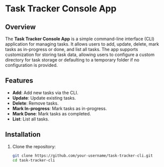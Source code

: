 # Task Tracker Console App

## Overview
The **Task Tracker Console App** is a simple command-line interface (CLI) application for managing tasks. It allows users to add, update, delete, mark tasks as in-progress or done, and list all tasks. The app supports customization for storing task data, allowing users to configure a custom directory for task storage or defaulting to a temporary folder if no configuration is provided.

## Features
- **Add**: Add new tasks via the CLI.
- **Update**: Update existing tasks.
- **Delete**: Remove tasks.
- **Mark In-progress**: Mark tasks as in-progress.
- **Mark Done**: Mark tasks as completed.
- **List**: List all tasks.

## Installation
1. Clone the repository:
   ```bash
   git clone https://github.com/your-username/task-tracker-cli.git
   cd task-tracker-cli

